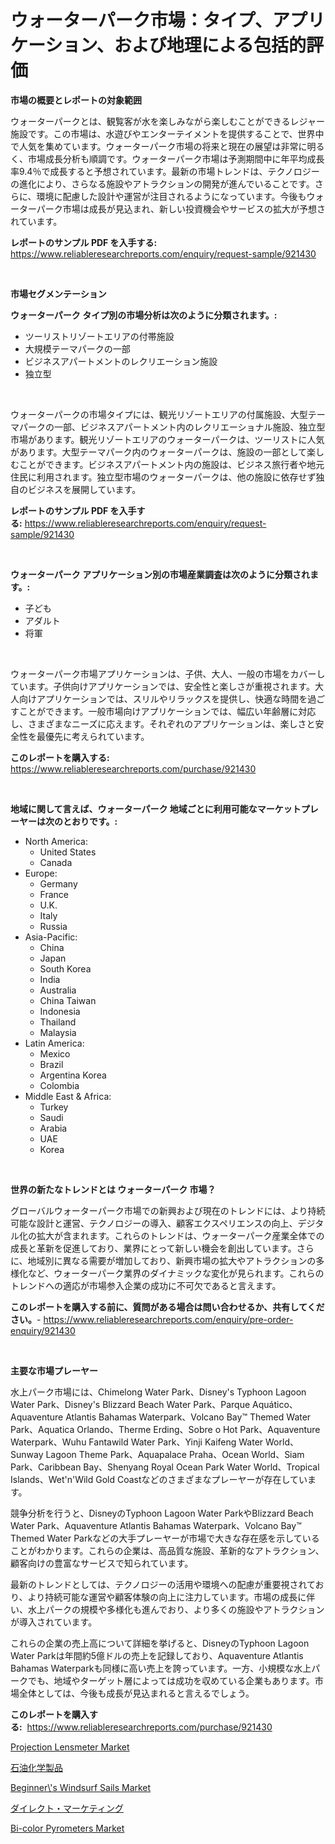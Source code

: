 <p><h1>ウォーターパーク市場：タイプ、アプリケーション、および地理による包括的評価</h1></p><p><strong>市場の概要とレポートの対象範囲</strong></p>
<p><p>ウォーターパークとは、観覧客が水を楽しみながら楽しむことができるレジャー施設です。この市場は、水遊びやエンターテイメントを提供することで、世界中で人気を集めています。ウォーターパーク市場の将来と現在の展望は非常に明るく、市場成長分析も順調です。ウォーターパーク市場は予測期間中に年平均成長率9.4％で成長すると予想されています。最新の市場トレンドは、テクノロジーの進化により、さらなる施設やアトラクションの開発が進んでいることです。さらに、環境に配慮した設計や運営が注目されるようになっています。今後もウォーターパーク市場は成長が見込まれ、新しい投資機会やサービスの拡大が予想されています。</p></p>
<p><strong>レポートのサンプル PDF を入手する:</strong> <a href="https://www.reliableresearchreports.com/enquiry/request-sample/921430">https://www.reliableresearchreports.com/enquiry/request-sample/921430</a></p>
<p>&nbsp;</p>
<p><strong>市場セグメンテーション</strong></p>
<p><strong>ウォーターパーク タイプ別の市場分析は次のように分類されます。:</strong></p>
<p><ul><li>ツーリストリゾートエリアの付帯施設</li><li>大規模テーマパークの一部</li><li>ビジネスアパートメントのレクリエーション施設</li><li>独立型</li></ul></p>
<p>&nbsp;</p>
<p><p>ウォーターパークの市場タイプには、観光リゾートエリアの付属施設、大型テーマパークの一部、ビジネスアパートメント内のレクリエーショナル施設、独立型市場があります。観光リゾートエリアのウォーターパークは、ツーリストに人気があります。大型テーマパーク内のウォーターパークは、施設の一部として楽しむことができます。ビジネスアパートメント内の施設は、ビジネス旅行者や地元住民に利用されます。独立型市場のウォーターパークは、他の施設に依存せず独自のビジネスを展開しています。</p></p>
<p><strong>レポートのサンプル PDF を入手する:</strong>&nbsp;<a href="https://www.reliableresearchreports.com/enquiry/request-sample/921430">https://www.reliableresearchreports.com/enquiry/request-sample/921430</a></p>
<p>&nbsp;</p>
<p><strong> ウォーターパーク アプリケーション別の市場産業調査は次のように分類されます。:</strong></p>
<p><ul><li>子ども</li><li>アダルト</li><li>将軍</li></ul></p>
<p>&nbsp;</p>
<p><p>ウォーターパーク市場アプリケーションは、子供、大人、一般の市場をカバーしています。子供向けアプリケーションでは、安全性と楽しさが重視されます。大人向けアプリケーションでは、スリルやリラックスを提供し、快適な時間を過ごすことができます。一般市場向けアプリケーションでは、幅広い年齢層に対応し、さまざまなニーズに応えます。それぞれのアプリケーションは、楽しさと安全性を最優先に考えられています。</p></p>
<p><strong>このレポートを購入する:</strong>&nbsp; <a href="https://www.reliableresearchreports.com/purchase/921430">https://www.reliableresearchreports.com/purchase/921430</a></p>
<p>&nbsp;</p>
<p><strong>地域に関して言えば、ウォーターパーク 地域ごとに利用可能なマーケットプレーヤーは次のとおりです。:</strong></p>
<p><ul>
    <li>
        North America:
        <ul>
            <li>United States</li>
            <li>Canada</li>
        </ul>
    </li>
    <li>
        Europe:
        <ul>
            <li>Germany</li>
            <li>France</li>
            <li>U.K.</li>
            <li>Italy</li>
            <li>Russia</li>
        </ul>
    </li>
    <li>
        Asia-Pacific:
        <ul>
            <li>China</li>
            <li>Japan</li>
            <li>South Korea</li>
            <li>India</li>
            <li>Australia</li>
            <li>China Taiwan</li>
            <li>Indonesia</li>
            <li>Thailand</li>
            <li>Malaysia</li>
        </ul>
    </li>
    <li>
        Latin America:
        <ul>
            <li>Mexico</li>
            <li>Brazil</li>
            <li>Argentina Korea</li>
            <li>Colombia</li>
        </ul>
    </li>
    <li>
        Middle East & Africa:
        <ul>
            <li>Turkey</li>
            <li>Saudi</li>
            <li>Arabia</li>
            <li>UAE</li>
            <li>Korea</li>
        </ul>
    </li>
    </ul></p>
<p>&nbsp;</p>
<p><strong>世界の新たなトレンドとは ウォーターパーク 市場？</strong></p>
<p><p>グローバルウォーターパーク市場での新興および現在のトレンドには、より持続可能な設計と運営、テクノロジーの導入、顧客エクスペリエンスの向上、デジタル化の拡大が含まれます。これらのトレンドは、ウォーターパーク産業全体での成長と革新を促進しており、業界にとって新しい機会を創出しています。さらに、地域別に異なる需要が増加しており、新興市場の拡大やアトラクションの多様化など、ウォーターパーク業界のダイナミックな変化が見られます。これらのトレンドへの適応が市場参入企業の成功に不可欠であると言えます。</p></p>
<p><strong>このレポートを購入する前に、質問がある場合は問い合わせるか、共有してください。</strong>- <a href="https://www.reliableresearchreports.com/enquiry/pre-order-enquiry/921430">https://www.reliableresearchreports.com/enquiry/pre-order-enquiry/921430</a></p>
<p>&nbsp;</p>
<p><strong>主要な市場プレーヤー</strong></p>
<p><p>水上パーク市場には、Chimelong Water Park、Disney's Typhoon Lagoon Water Park、Disney's Blizzard Beach Water Park、Parque Aquático、Aquaventure Atlantis Bahamas Waterpark、Volcano Bay™ Themed Water Park、Aquatica Orlando、Therme Erding、Sobre o Hot Park、Aquaventure Waterpark、Wuhu Fantawild Water Park、Yinji Kaifeng Water World、Sunway Lagoon Theme Park、Aquapalace Praha、Ocean World、Siam Park、Caribbean Bay、Shenyang Royal Ocean Park Water World、Tropical Islands、Wet'n'Wild Gold Coastなどのさまざまなプレーヤーが存在しています。</p><p>競争分析を行うと、DisneyのTyphoon Lagoon Water ParkやBlizzard Beach Water Park、Aquaventure Atlantis Bahamas Waterpark、Volcano Bay™ Themed Water Parkなどの大手プレーヤーが市場で大きな存在感を示していることがわかります。これらの企業は、高品質な施設、革新的なアトラクション、顧客向けの豊富なサービスで知られています。</p><p>最新のトレンドとしては、テクノロジーの活用や環境への配慮が重要視されており、より持続可能な運営や顧客体験の向上に注力しています。市場の成長に伴い、水上パークの規模や多様化も進んでおり、より多くの施設やアトラクションが導入されています。</p><p>これらの企業の売上高について詳細を挙げると、DisneyのTyphoon Lagoon Water Parkは年間約5億ドルの売上を記録しており、Aquaventure Atlantis Bahamas Waterparkも同様に高い売上を誇っています。一方、小規模な水上パークでも、地域やターゲット層によっては成功を収めている企業もあります。市場全体としては、今後も成長が見込まれると言えるでしょう。</p></p>
<p><strong>このレポートを購入する:</strong>&nbsp;&nbsp;<a href="https://www.reliableresearchreports.com/purchase/921430">https://www.reliableresearchreports.com/purchase/921430</a></p>
<p><p><a href="https://github.com/BryceTownsendr/Market-Research-Report-List-3/blob/main/projection-lensmeter-market.md">Projection Lensmeter Market</a></p><p><a href="https://github.com/lababdou/Market-Research-Report-List-2/blob/main/3544643182166.md">石油化学製品</a></p><p><a href="https://issuu.com/reportprime-2/docs/beginners-windsurf-sails-market-size-2030.pptx">Beginner\'s Windsurf Sails Market</a></p><p><a href="https://github.com/mohamedbakry57/Market-Research-Report-List-2/blob/main/2366054182165.md">ダイレクト・マーケティング</a></p><p><a href="https://issuu.com/reportprime-2/docs/bi-color-pyrometers-market-size-2030.pptx">Bi-color Pyrometers Market</a></p></p>
